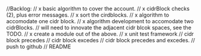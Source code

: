 //Backlog:
//  x basic algorithm to cover the account.
//  x cidrBlock checks (2), plus error messages.
//  x sort the cirdblocks.
//  x algorithm to accomodate one cidr block.
//  x algorithm development to accomodate two cidrBlocks.
//		will need to innovate the adjacent cidr blcok spaces, see the TODO.
//  x create a module out of the above.
//  x unit test framework
		// cidr block precedes
		// cidr block excedes
		// cidr block precedes and excedes.
//  push to github
//  README